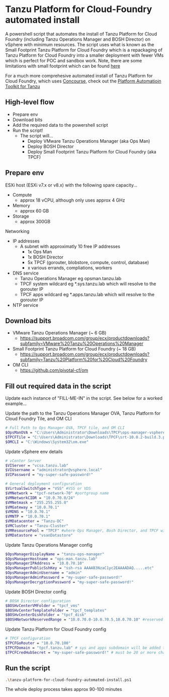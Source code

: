 # Tanzu Platform for Cloud-Foundry automated install

A powershell script that automates the install of Tanzu Platform for Cloud Foundry (including Tanzu Operations Manager and BOSH Director) on vSphere with minimum resources. The script uses what is known as the Small Footprint Tanzu Platform for Cloud Foundry which is a repackaging of Tanzu Platform for Cloud Foundry into a smaller deployment with fewer VMs which is perfect for POC and sandbox work. Note, there are some limitations with small footprint which can be found [here](https://techdocs.broadcom.com/us/en/vmware-tanzu/platform/tanzu-platform-for-cloud-foundry/10-0/tpcf/toc-tas-install-index.html#limits)

For a much more comprehesive automated install of Tanzu Platform for Cloud Foundry, which uses [Concourse](https://concourse-ci.org/), check out the [Platform Automatioin Toolkit for Tanzu](https://techdocs.broadcom.com/us/en/vmware-tanzu/platform/platform-automation-toolkit-for-tanzu/5-2/vmware-automation-toolkit/docs-index.html)

## High-level flow
- Prepare env
- Download bits
- Add the required data to the powershell script
- Run the script!
  - The script will...
    - Deploy VMware Tanzu Operations Manager (aka Ops Man)
    - Deploy BOSH Director 
    - Deploy Small Footprint Tanzu Platform for Cloud Foundry (aka TPCF)

## Prepare env
ESXi host (ESXi v7.x or v8.x) with the following spare capacity...
- Compute
  - approx 18 vCPU, although only uses approx 4 GHz
- Memory
  - approx 60 GB
- Storage
  - approx 300GB

Networking
- IP addresses
  - A subnet with approximatly 10 free IP addresses
    - 1x Ops Man
    - 1x BOSH Director
    - 5x TPCF (gorouter, blobstore, compute, control, database)
    - x various errands, compliations, workers
- DNS service
  - Tanzu Operations Manager eg opsman.tanzu.lab
  - TPCF system wildcard eg *.sys.tanzu.lab which will resolve to the gorouter IP
  - TPCF apps wildcard eg *.apps.tanzu.lab which will resolve to the gorouter IP
- NTP service

## Download bits
- VMware Tanzu Operations Manager (~ 6 GB)
	- https://support.broadcom.com/group/ecx/productdownloads?subfamily=VMware%20Tanzu%20Operations%20Manager 
- Small Footprint Tanzu Platform for Cloud Foundry (~ 18 GB)
	- https://support.broadcom.com/group/ecx/productdownloads?subfamily=Tanzu%20Platform%20for%20Cloud%20Foundry
- OM CLI
  - https://github.com/pivotal-cf/om

## Fill out required data in the script
Update each instance of "FILL-ME-IN" in the script. See below for a worked example...

Update the path to the Tanzu Operations Manager OVA, Tanzu Platform for Cloud Foundry Tile, and OM CLI
```bash
# Full Path to Ops Manager OVA, TPCF tile, and OM CLI
$OpsManOVA = "C:\Users\Administrator\Downloads\TPCF\ops-manager-vsphere-3.0.37+LTS-T.ova" 
$TPCFTile = "C:\Users\Administrator\Downloads\TPCF\srt-10.0.2-build.3.pivotal"            
$OMCLI = "C:\Windows\System32\om.exe"
```

Update vSphere env details
```bash
# vCenter Server
$VIServer = "vcsa.tanzu.lab"
$VIUsername = "administrator@vsphere.local"
$VIPassword = "my-super-safe-password!"

# General deployment configuration
$VirtualSwitchType = "VSS" #VSS or VDS
$VMNetwork = "tpcf-network-70" #portgroup name
$VMNetworkCIDR = "10.0.70.0/24"
$VMNetmask = "255.255.255.0"
$VMGateway = "10.0.70.1"
$VMDNS = "10.0.70.1"
$VMNTP = "10.0.70.1"
$VMDatacenter = "Tanzu-DC"
$VMCluster = "Tanzu-Cluster"
$VMResourcePool = "TPCF" #where Ops Manager, Bosh Director, and TPCF will be installed. Create manually.
$VMDatastore = "vsanDatastore"
```

Update Tanzu Operations Manager config
```bash
$OpsManagerDisplayName = "tanzu-ops-manager"
$OpsManagerHostname = "ops-man.tanzu.lab"
$OpsManagerIPAddress = "10.0.70.10"
$OpsManagerPublicSshKey = "ssh-rsa AAAAB3NzaC1yc2EAAAADAQ.....etc"
$OpsManagerAdminUsername = "admin"
$OpsManagerAdminPassword = "my-super-safe-password!"
$OpsManagerDecryptionPassword = "my-super-safe-password!"
```

Update BOSH Director config
```bash
# BOSH Director configuration 
$BOSHvCenterVMFolder = "tpcf_vms"
$BOSHvCenterTemplateFolder = "tpcf_templates"
$BOSHvCenterDiskFolder = "tpcf_disk"
$BOSHNetworkReservedRange = "10.0.70.0-10.0.70.5,10.0.70.10" #reserved IPs, including the Ops Manager IP
```

Update Tanzu Platform for Cloud Foundry config
```bash
# TPCF configuration
$TPCFGoRouter = "10.0.70.100"
$TPCFDomain = "tpcf.tanzu.lab" # sys and apps subdomain will be added to this
$TPCFCredHubSecret = "my-super-safe-password!" # must be 20 or more characters
```

## Run the script
```bash
.\tanzu-platform-for-cloud-foundry-automated-install.ps1
```

The whole deploy process takes approx 90-100 minutes
